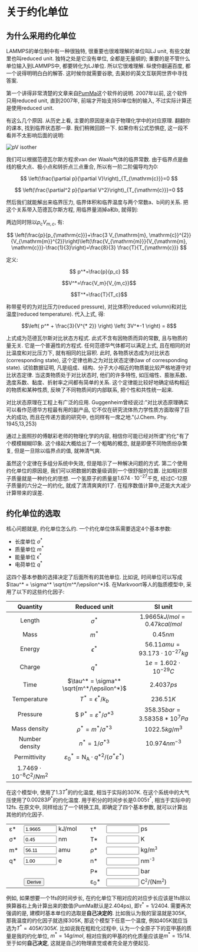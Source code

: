 # 关于约化单位

## 为什么采用约化单位

LAMMPS的单位制中有一种很独特, 很重要也很难理解的单位叫LJ unit, 有些文献里也叫reduced unit. 独特之处是它没有单位, 全都是无量纲的; 重要的是不管什么单位输入到LAMMPS中, 都要转化为LJ单位.
所以它很难理解. 纵使你翻遍百度, 都一个说得明明白白的解答. 这时候你就需要谷歌, 去美妙的英文互联网世界中寻找答案.

第一个讲得非常清楚的文章来自[PumMa](http://cbio.bmt.tue.nl/pumma/index.php/Manual/ReducedUnits)这个软件的说明. 2007年以前, 这个软件只用reduced unit,
直到2007年, 前端才开始支持SI单位制的输入, 不过实际计算还是使用reduced unit.

有这么几个原因. 从历史上看, 主要的原因是来自于物理化学中的对应原理. 翻翻你的课本, 找到临界状态那一章. 我们稍微回顾一下. 如果你有公式恐惧症, 这一段不看并不太影响后面的说明:

![pV isother](/tutorial/unit/pVisotherm.png)

我们可以根据范德瓦尔斯方程求van der Waals气体的临界常数. 由于临界点是曲线的极大点、极小点和转折点三点重合, 所以有一阶二阶偏导均为0:

$$
\left(\frac{\partial p}{\partial V}\right)_{T_{\mathrm{c}}}=0
$$

$$
\left(\frac{\partial^2 p}{\partial V^2}\right)_{T_{\mathrm{c}}}=0
$$

然后我们就能解出来临界压力, 临界体积和临界温度与两个常数a、b间的关系. 把这个关系带入范德瓦尔斯方程, 用临界量消掉a和b, 就得到:


两边同时除以$p_cV_{m,c}$, 有:

$$
\left(\frac{p}{p_{\mathrm{c}}}+\frac{3 V_{\mathrm{m},
\mathrm{c}}^{2}}{V_{\mathrm{m}}^{2}}\right)\left(\frac{V_{\mathrm{m}}}{V_{\mathrm{m},
\mathrm{c}}}-\frac{1}{3}\right)=\frac{8}{3} \frac{T}{T_{\mathrm{c}}}
$$

定义:

$$ p^*=\frac{p}{p_c} $$

$$V^*=\frac{V_m}{V_{m,c}}$$

$$T^*=\frac{T}{T_c}$$

称带星号的为对比压力(reduced pressure), 对比体积(reduced volumn)和对比温度(reduced temperature). 代入上式, 得:

$$\left( p^* + \frac{3}{V^{* 2}} \right) \left( 3V^*-1 \right) = 8$$

上式成为范德瓦尔斯对比状态方程式. 此式不含有因物质而异的常数, 且与物质的量无关. 它是一个普遍性的方程式. 任何范德华气体都可以满足上式, 且在相同的对比温度和对比压力下, 就有相同的比容积. 此时,
各物质状态成为对比状态(corresponding state), 这个定律也称之为对比状态定律(law of corresponding state). 试验数据证明, 凡是组成、结构、分子大小相近的物质能比较严格地遵守对比状态定律.
当这类物质处于对比状态时, 他们的许多特性, 如压缩性、膨胀系数、逸度系数、黏度、折射率之间都有简单的关系. 这个定律能比较好地确定结构相近的物质和某种性质, 反映了不同物质间的内部联系, 把个性和共性统一起来.

对比状态原理在工程上有广泛的应用. Guggenheim曾经说过:"对比状态原理确实可以看作范德华方程最有用的副产品, 它不仅在研究流体热力学性质方面取得了巨大的成功, 而且在传递方面的研究中, 也同样有一席之地."(J.Chem.
Phy. 1945,13,253)

通过上面照抄的傅献彩老师的物理化学的内容, 相信你可能已经对所谓"约化"有了个模模糊糊印象. 这个缘起大概给出了一个粗略的概念, 就是即便不同物质纷杂繁复, 但是一旦除以临界点的值, 就神清气爽.

虽然这个定律在多组分系统中失效, 但是暗示了一种解决问题的方式. 第二个使用约化单位的原因是, 我们可以把数据的数量级调到一个很舒服的位置. 比如相对原子质量就是一种约化的思想. 一个氢原子的质量是$1.674\cdot 10^{-27}$千克,
经过C-12原子质量的六分之一的约化, 就成了清清爽爽的$1$了. 在程序数值计算中,还能大大减少计算带来的误差.

## 约化单位的选取

核心问题就是, 约化单位怎么约. 一个约化单位体系需要选定4个基本参数:
* 长度单位 $\sigma^*$
* 质量单位 $m^*$
* 能量单位 $\epsilon^*$
* 电荷单位 $q^*$

这四个基本参数的选择决定了后面所有的其他单位. 比如说, 时间单位可以写成$\tau^* = \sigma^* \sqrt{m^*/\epsilon^*}$. 在Markvoort等人的脂质模型中, 采用了以下的这些约化因子:

| Quantity | Reduced unit | SI unit |
|:---:|:---:|:---:|
| Length | $\sigma^*$ | $1.9665 kJ/mol = 0.47 kcal/mol$|
| Mass | $m^*$ | $0.45nm$ |
| Energy | $\epsilon^*$ | $56.11 amu = 93.173\cdot 10^{-27} kg$ |
| Charge | $q^*$ | $1 e = 1.602\cdot10^{-29} C$ |
| Time | $\tau^* = \sigma^* \sqrt{m^*/\epsilon^*}$ | $2.4037 ps$ |
| Temperature | $T^*=\epsilon^*/k_b$ | $236.51 K$ |
| Pressure | $ $\mathrm{P}^{*}=\varepsilon^{*} / \sigma^{* 3}$ | $358.35 bar = 3.58358*10^7 Pa$ |
| Mass density | $\rho^* = m^*/{\sigma^*}^3$ | $1022.5 kg/m^3$ |
| Number density | $n^* = 1/{\sigma^*}^3$ | $10.974 nm^{-3}$ |
| Permittivity | $\varepsilon_{0}^{*}=\mathrm{N}_{\mathrm{A}} \cdot q^{* 2} /\left(\sigma^{*} \varepsilon^{*}\right)$ |
$1.7469\cdot 10^{-8} C^2/Nm^2$ |

在这个模型中, 使用了$1.3T^*$的约化温度, 相当于实际的307K. 在这个系统中的大气压使用了$0.00283 P^*$的约化温度. 用于积分的时间步长是$0.005 \tau^*$, 相当于实际中的12fs.
在原文中, 同样给出了一个转换工具, 即确定了四个基本参数, 就可以计算出其他的约化因子.

<p class="vspace">
    <script src="http://cbio.bmt.tue.nl/pumma/exec/deriveReducedUnits.js"></script>
</p>

<form name="derivedunits">
    <table border="0">
        <tbody>
            <tr>
                <td align="left">ε*</td>
                <td align="left"><input type="text" name="epsilon" value="1.9665" class="inputbox" size="8"> kJ/mol</td>
                <td>&nbsp;</td>
                <td align="left">τ*</td>
                <td align="left"><input type="text" name="tau" class="inputbox" size="8"> ps</td>
            </tr>
            <tr>
                <td align="left">σ*</td>
                <td align="left"><input type="text" name="sigma" value="0.45" class="inputbox" size="8"> nm</td>
                <td>&nbsp;</td>
                <td align="left">T*</td>
                <td align="left"><input type="text" name="temperature" class="inputbox" size="8"> K</td>
            </tr>
            <tr>
                <td align="left">m*</td>
                <td align="left"><input type="text" name="mass" value="56.11" class="inputbox" size="8"> amu</td>
                <td>&nbsp;</td>
                <td align="left">ρ*</td>
                <td align="left"><input type="text" name="massrho" class="inputbox" size="8"> kg/m<sup><span
                            style="font-size:83%">3</span></sup></td>
            </tr>
            <tr>
                <td align="left">q*</td>
                <td align="left"><input type="text" name="charge" value="1.00" class="inputbox" size="8"> e</td>
                <td>&nbsp;</td>
                <td align="left">n*</td>
                <td align="left"><input type="text" name="partrho" class="inputbox" size="8"> nm<sup><span
                            style="font-size:83%">-3</span></sup></td>
            </tr>
            <tr>
                <td>&nbsp;</td>
                <td>&nbsp;</td>
                <td>&nbsp;</td>
                <td align="left">P*</td>
                <td align="left"><input type="text" name="pressure" class="inputbox" size="8"> bar</td>
            </tr>
            <tr>
                <td>&nbsp;</td>
                <td align="left"><input type="button" value="Derive" onclick="derive(this.form)"></td>
                <td>&nbsp;</td>
                <td align="left">ε<sub>0</sub>*</td>
                <td align="left"><input type="text" name="epsicharge" class="inputbox" size="8"> C<sup><span
                            style="font-size:83%">2</span></sup>/(Nm<sup><span style="font-size:83%">2</span></sup>)
                </td>
            </tr>
        </tbody>
    </table>
</form>

例如, 如果想要一个1fs的时间步长, 在约化单位下相对应的对应步长应该是1fs除以换算器右上角计算出来的数值(PumMa默认是2.404ps), 即$\tau^* = 1/2404$. 需要再次强调的是, 建模时基本单位的选取是**自己决定的**. 比如我认为我的室温就是305K, 那我温度的约化因子就选择305K, 那这个模型下任意一个温度, 例如405K就应当选为$T^*=405K/305K$. 比如说我在粗粒化过程中, 认为一个全原子下的亚甲基的质量是我的约化单位, $m^* = 14 g/mol$, 相对应我的甲基的约化质量应该是$m^* = 15/14$. 至于如何**自己决定**, 这就是自己的物理直觉或者完全是方便起见. 